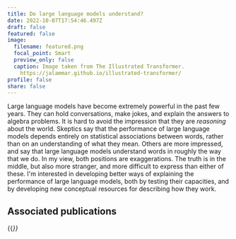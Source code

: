 ```yaml
---
title: Do large language models understand?
date: 2022-10-07T17:54:46.497Z
draft: false
featured: false
image:
  filename: featured.png
  focal_point: Smart
  preview_only: false
  caption: Image taken from The Illustrated Transformer.
    https://jalammar.github.io/illustrated-transformer/
profile: false
share: false
---
```

Large language models have become extremely powerful in the past few years. They can hold conversations, make jokes, and explain the answers to algebra problems. It is hard to avoid the impression that they are *reasoning* about the world. Skeptics say that the performance of large language models depends entirely on statistical associations between words, rather than on an understanding of what they mean. Others are more impressed, and say that large language models understand words in roughly the way that we do. In my view, both positions are exaggerations. The truth is in the middle, but also more stranger, and more difficult to express than either of these. I'm interested in developing better ways of explaining the performance of large language models, both by testing their capacities, and by developing new conceptual resources for describing how they work.

## Associated publications 

{{<cite page="/publication/bigbench" view="3" >}}
